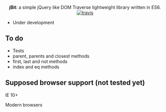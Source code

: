 <p align="center">
  <b>jBit</b>: a simple jQuery like DOM Traverse lightweight library written in ES6.
  <br>
  <a href="https://travis-ci.org/vfreitas-/jbit"><img src="https://travis-ci.org/vfreitas-/jBit.svg?branch=master" alt="travis"></a>
</p>


* Under development

## To do

- Tests
- parent, parents and closest methods
- first, last and not methods
- index and eq methods


## Supposed browser support (not tested yet)
IE 10+

Modern browsers
